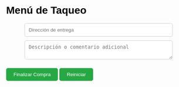 <!DOCTYPE html>
<html lang="es">
<head>
  <meta charset="UTF-8" />
  <meta name="viewport" content="width=device-width, initial-scale=1.0"/>
  <title>Menú de Taqueo</title>
  <style>
    body {
      font-family: Arial, sans-serif;
      padding: 20px;
      background-image: url('https://i.imgur.com/eb8Jv7I.jpg');
      background-size: cover;
      background-attachment: fixed;
      background-repeat: no-repeat;
      background-position: center;
      color: #000;
    }

    h1, h2 {
      text-align: center;
      color: black;
    }

    .menu-item {
      background: rgba(255, 255, 255, 0.95);
      padding: 15px;
      margin-bottom: 10px;
      border-radius: 8px;
      box-shadow: 0 0 5px rgba(0,0,0,0.1);
    }

    .precio { font-weight: bold; color: green; }
    .boton {
      display: inline-block;
      margin: 10px auto;
      padding: 10px 20px;
      background: #28a745;
      color: white;
      border: none;
      border-radius: 5px;
      cursor: pointer;
      text-align: center;
    }

    .contador { margin-top: 10px; font-weight: bold; }
    .link-pago {
      display: block;
      margin: 10px auto;
      padding: 10px;
      background: #007bff;
      color: white;
      text-decoration: none;
      border-radius: 5px;
      max-width: 300px;
    }

    #mediosPago, #numeros, #total, #extras {
      display: none;
      text-align: center;
      margin-top: 30px;
      font-weight: bold;
    }

    .categoria {
      background-color: #ddd;
      padding: 10px;
      border-radius: 5px;
      margin-top: 20px;
      font-weight: bold;
    }

    input, textarea {
      padding: 10px;
      margin-top: 10px;
      width: 80%;
      max-width: 500px;
      border-radius: 5px;
      border: 1px solid #ccc;
      display: block;
      margin-left: auto;
      margin-right: auto;
    }

    #tarifas {
      background: white;
      padding: 10px;
      margin-top: 30px;
      border-radius: 5px;
      max-width: 400px;
      margin-left: auto;
      margin-right: auto;
    }

    #direccionMapa {
      margin-top: 10px;
      font-size: 14px;
    }
  </style>
</head>
<body>
  <h1>Menú de Taqueo</h1>
  <div id="menu"></div>

  <div id="total">Total a pagar: $<span id="totalValor">0</span></div>

  <input type="text" id="direccion" placeholder="Dirección de entrega">
  <div id="direccionMapa"></div>
  <textarea id="comentario" placeholder="Descripción o comentario adicional"></textarea>

  <button class="boton" onclick="finalizarCompra()">Finalizar Compra</button>
  <button class="boton" onclick="reiniciar()">Reiniciar</button>

  <div id="mediosPago">
    <h2>Medios de Pago</h2>
    <a id="nequiBtn" href="#" class="link-pago">Pagar con Nequi</a>
    <a href="intent://send?phone=+573152553101#Intent;scheme=daviplata;package=com.davivienda.daviplata;end" class="link-pago">Pagar con Daviplata</a>
    <div id="numeros">Teléfono: 3152553101</div>
  </div>

  <div id="extras">
    <div id="tarifas">
      <p>Domicilio cerca: $4.000</p>
      <p>Domicilio lejos: $5.000</p>
      <p>Más lejos de Funza: $6.000 - $7.000</p>
    </div>
    <a id="WHATSAPP" class="link-pago" target="_blank">Enviar pedido por WhatsApp</a>
  </div>

  <script>
    const menu = [
      { categoria: "Hamburguesas", nombre: "Hamburguesa Sencilla", descripcion: "Carne artesanal(100g)...", precio: 10000 },
      { categoria: "Perros Calientes", nombre: "Perro Caliente", descripcion: "Salchicha americana...", precio: 8000 },
      { categoria: "Bebidas", nombre: "Bebida Coca-Cola", descripcion: "Coca-Cola 500ml", precio: 4000 },
      { categoria: "Promociones", nombre: "Promo Martes: 2 Hamburguesas Sencillas", descripcion: "2 por $18.000", precio: 18000 }
    ];

    let total = 0;
    const cantidades = new Array(menu.length).fill(0);

    const contenedorMenu = document.getElementById("menu");
    let categoriaActual = "";

    menu.forEach((item, index) => {
      if (item.categoria !== categoriaActual) {
        const cat = document.createElement("div");
        cat.className = "categoria";
        cat.textContent = item.categoria;
        contenedorMenu.appendChild(cat);
        categoriaActual = item.categoria;
      }
      const div = document.createElement("div");
      div.className = "menu-item";
      div.innerHTML = `
        <h3>${item.nombre}</h3>
        <p>${item.descripcion}</p>
        <p class='precio'>$${item.precio.toLocaleString()}</p>
        <p class='contador'>Cantidad: <span id="cantidad-${index}">0</span></p>
        <button onclick="agregar(${item.precio}, ${index})">Agregar</button>
        <button onclick="quitar(${item.precio}, ${index})">Quitar</button>
      `;
      contenedorMenu.appendChild(div);
    });

    function actualizarTotal() {
      document.getElementById("totalValor").textContent = total.toLocaleString();
    }

    function agregar(precio, index) {
      total += precio;
      cantidades[index]++;
      document.getElementById(`cantidad-${index}`).textContent = cantidades[index];
      document.getElementById("total").style.display = "block";
      actualizarTotal();
    }

    function quitar(precio, index) {
      if (cantidades[index] > 0) {
        total -= precio;
        cantidades[index]--;
        document.getElementById(`cantidad-${index}`).textContent = cantidades[index];
        actualizarTotal();
      }
    }

    function finalizarCompra() {
      document.getElementById("mediosPago").style.display = "block";
      document.getElementById("extras").style.display = "block";
      document.getElementById("numeros").style.display = "block";
      enviarPorWhatsApp();
      abrirGoogleMaps();
      window.scrollTo(0, document.body.scrollHeight);
    }

    function enviarPorWhatsApp() {
      let mensaje = "*🧾 Pedido desde el Menú de Taqueo:*%0A%0A";
      for (let i = 0; i < menu.length; i++) {
        if (cantidades[i] > 0) {
          mensaje += `- ${menu[i].nombre} x${cantidades[i]} - $${(menu[i].precio * cantidades[i]).toLocaleString()}%0A`;
        }
      }

      mensaje += `%0A💰 *Total a pagar:* $${total.toLocaleString()}%0A`;

      const direccion = document.getElementById("direccion").value.trim();
      const comentario = document.getElementById("comentario").value.trim();

      if (direccion) mensaje += `%0A📍 *Dirección de entrega:* ${direccion}`;
      if (comentario) mensaje += `%0A📝 *Comentario:* ${comentario}`;

      mensaje += `%0A%0A✅ Por favor confirmar disponibilidad y tiempo estimado.`;

      const telefono = "573152553101";
      const url = `https://wa.me/${telefono}?text=${mensaje}`;
      document.getElementById("WHATSAPP").href = url;

      // Botón de Nequi
      document.getElementById("nequiBtn").href = `intent://send?phone=+${telefono}#Intent;scheme=nequi;package=com.nequi.mobile.app;S.amount=${total};end`;
    }

    function abrirGoogleMaps() {
      const direccion = document.getElementById("direccion").value.trim();
      const link = direccion ? `<a href="https://www.google.com/maps/search/${encodeURIComponent(direccion)}" target="_blank">📍 Ver ubicación en Google Maps</a>` : "";
      document.getElementById("direccionMapa").innerHTML = link;
    }

    function reiniciar() {
      total = 0;
      cantidades.fill(0);
      menu.forEach((_, i) => {
        document.getElementById(`cantidad-${i}`).textContent = 0;
      });
      actualizarTotal();
      document.getElementById("total").style.display = "none";
      document.getElementById("mediosPago").style.display = "none";
      document.getElementById("extras").style.display = "none";
      document.getElementById("numeros").style.display = "none";
      document.getElementById("direccion").value = "";
      document.getElementById("comentario").value = "";
      document.getElementById("direccionMapa").innerHTML = "";
    }
  </script>
</body>
</html>
